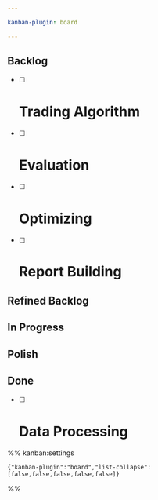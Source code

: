 ```yaml
---

kanban-plugin: board

---
```


## Backlog

- [ ] # Trading Algorithm
- [ ] # Evaluation
- [ ] # Optimizing
- [ ] # Report Building


## Refined Backlog



## In Progress



## Polish



## Done

- [ ] # Data Processing




%% kanban:settings
```
{"kanban-plugin":"board","list-collapse":[false,false,false,false,false]}
```
%%